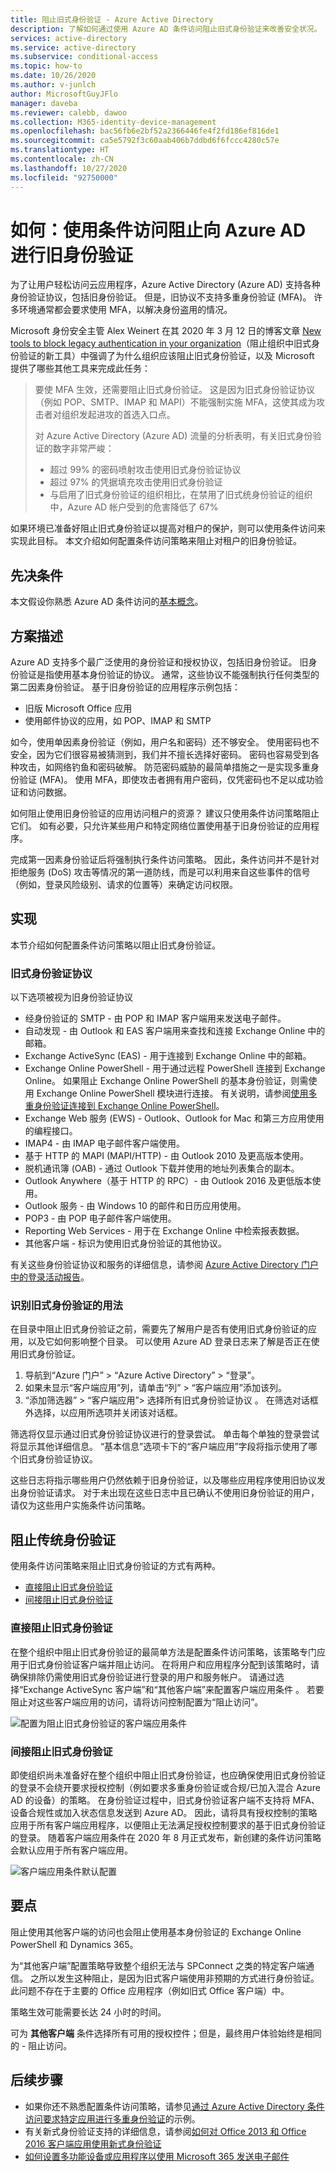 ```yaml
---
title: 阻止旧式身份验证 - Azure Active Directory
description: 了解如何通过使用 Azure AD 条件访问阻止旧式身份验证来改善安全状况。
services: active-directory
ms.service: active-directory
ms.subservice: conditional-access
ms.topic: how-to
ms.date: 10/26/2020
ms.author: v-junlch
author: MicrosoftGuyJFlo
manager: daveba
ms.reviewer: calebb, dawoo
ms.collection: M365-identity-device-management
ms.openlocfilehash: bac56fb6e2bf52a2366446fe4f2fd186ef816de1
ms.sourcegitcommit: ca5e5792f3c60aab406b7ddbd6f6fccc4280c57e
ms.translationtype: HT
ms.contentlocale: zh-CN
ms.lasthandoff: 10/27/2020
ms.locfileid: "92750000"
---
```

# <a name="how-to-block-legacy-authentication-to-azure-ad-with-conditional-access"></a>如何：使用条件访问阻止向 Azure AD 进行旧身份验证   

为了让用户轻松访问云应用程序，Azure Active Directory (Azure AD) 支持各种身份验证协议，包括旧身份验证。 但是，旧协议不支持多重身份验证 (MFA)。 许多环境通常都会要求使用 MFA，以解决身份盗用的情况。 

Microsoft 身份安全主管 Alex Weinert 在其 2020 年 3 月 12 日的博客文章 [New tools to block legacy authentication in your organization](https://techcommunity.microsoft.com/t5/azure-active-directory-identity/new-tools-to-block-legacy-authentication-in-your-organization/ba-p/1225302#)（阻止组织中旧式身份验证的新工具）中强调了为什么组织应该阻止旧式身份验证，以及 Microsoft 提供了哪些其他工具来完成此任务：

> 要使 MFA 生效，还需要阻止旧式身份验证。 这是因为旧式身份验证协议（例如 POP、SMTP、IMAP 和 MAPI）不能强制实施 MFA，这使其成为攻击者对组织发起进攻的首选入口点。
> 
>对 Azure Active Directory (Azure AD) 流量的分析表明，有关旧式身份验证的数字非常严峻：
> 
> - 超过 99% 的密码喷射攻击使用旧式身份验证协议
> - 超过 97% 的凭据填充攻击使用旧式身份验证
> - 与启用了旧式身份验证的组织相比，在禁用了旧式统身份验证的组织中，Azure AD 帐户受到的危害降低了 67%
>

如果环境已准备好阻止旧式身份验证以提高对租户的保护，则可以使用条件访问来实现此目标。 本文介绍如何配置条件访问策略来阻止对租户的旧身份验证。

## <a name="prerequisites"></a>先决条件

本文假设你熟悉 Azure AD 条件访问的[基本概念](overview.md)。

## <a name="scenario-description"></a>方案描述

Azure AD 支持多个最广泛使用的身份验证和授权协议，包括旧身份验证。 旧身份验证是指使用基本身份验证的协议。 通常，这些协议不能强制执行任何类型的第二因素身份验证。 基于旧身份验证的应用程序示例包括：

- 旧版 Microsoft Office 应用
- 使用邮件协议的应用，如 POP、IMAP 和 SMTP

如今，使用单因素身份验证（例如，用户名和密码）还不够安全。 使用密码也不安全，因为它们很容易被猜测到，我们并不擅长选择好密码。 密码也容易受到各种攻击，如网络钓鱼和密码破解。 防范密码威胁的最简单措施之一是实现多重身份验证 (MFA)。 使用 MFA，即使攻击者拥有用户密码，仅凭密码也不足以成功验证和访问数据。

如何阻止使用旧身份验证的应用访问租户的资源？ 建议只使用条件访问策略阻止它们。 如有必要，只允许某些用户和特定网络位置使用基于旧身份验证的应用程序。

完成第一因素身份验证后将强制执行条件访问策略。 因此，条件访问并不是针对拒绝服务 (DoS) 攻击等情况的第一道防线，而是可以利用来自这些事件的信号（例如，登录风险级别、请求的位置等）来确定访问权限。

## <a name="implementation"></a>实现

本节介绍如何配置条件访问策略以阻止旧式身份验证。 

### <a name="legacy-authentication-protocols"></a>旧式身份验证协议

以下选项被视为旧身份验证协议

- 经身份验证的 SMTP - 由 POP 和 IMAP 客户端用来发送电子邮件。
- 自动发现 - 由 Outlook 和 EAS 客户端用来查找和连接 Exchange Online 中的邮箱。
- Exchange ActiveSync (EAS) - 用于连接到 Exchange Online 中的邮箱。
- Exchange Online PowerShell - 用于通过远程 PowerShell 连接到 Exchange Online。 如果阻止 Exchange Online PowerShell 的基本身份验证，则需使用 Exchange Online PowerShell 模块进行连接。 有关说明，请参阅[使用多重身份验证连接到 Exchange Online PowerShell](https://docs.microsoft.com/powershell/exchange/exchange-online/connect-to-exchange-online-powershell/mfa-connect-to-exchange-online-powershell)。
- Exchange Web 服务 (EWS) - Outlook、Outlook for Mac 和第三方应用使用的编程接口。
- IMAP4 - 由 IMAP 电子邮件客户端使用。
- 基于 HTTP 的 MAPI (MAPI/HTTP) - 由 Outlook 2010 及更高版本使用。
- 脱机通讯簿 (OAB) - 通过 Outlook 下载并使用的地址列表集合的副本。
- Outlook Anywhere（基于 HTTP 的 RPC）- 由 Outlook 2016 及更低版本使用。
- Outlook 服务 - 由 Windows 10 的邮件和日历应用使用。
- POP3 - 由 POP 电子邮件客户端使用。
- Reporting Web Services - 用于在 Exchange Online 中检索报表数据。
- 其他客户端 - 标识为使用旧式身份验证的其他协议。

有关这些身份验证协议和服务的详细信息，请参阅 [Azure Active Directory 门户中的登录活动报告](../reports-monitoring/concept-sign-ins.md#filter-sign-in-activities)。

### <a name="identify-legacy-authentication-use"></a>识别旧式身份验证的用法

在目录中阻止旧式身份验证之前，需要先了解用户是否有使用旧式身份验证的应用，以及它如何影响整个目录。 可以使用 Azure AD 登录日志来了解是否正在使用旧式身份验证。

1. 导航到“Azure 门户” > “Azure Active Directory” > “登录”。  
1. 如果未显示“客户端应用”列，请单击“列” > “客户端应用”添加该列。 
1. “添加筛选器” > “客户端应用”> 选择所有旧式身份验证协议 。 在筛选对话框外选择，以应用所选项并关闭该对话框。

筛选将仅显示通过旧式身份验证协议进行的登录尝试。 单击每个单独的登录尝试将显示其他详细信息。 “基本信息”选项卡下的“客户端应用”字段将指示使用了哪个旧式身份验证协议。

这些日志将指示哪些用户仍然依赖于旧身份验证，以及哪些应用程序使用旧协议发出身份验证请求。 对于未出现在这些日志中且已确认不使用旧身份验证的用户，请仅为这些用户实施条件访问策略。

## <a name="block-legacy-authentication"></a>阻止传统身份验证 

使用条件访问策略来阻止旧式身份验证的方式有两种。

- [直接阻止旧式身份验证](#directly-blocking-legacy-authentication)
- [间接阻止旧式身份验证](#indirectly-blocking-legacy-authentication)
 
### <a name="directly-blocking-legacy-authentication"></a>直接阻止旧式身份验证

在整个组织中阻止旧式身份验证的最简单方法是配置条件访问策略，该策略专门应用于旧式身份验证客户端并阻止访问。 在将用户和应用程序分配到该策略时，请确保排除仍需使用旧式身份验证进行登录的用户和服务帐户。 请通过选择“Exchange ActiveSync 客户端”和“其他客户端”来配置客户端应用条件 。 若要阻止对这些客户端应用的访问，请将访问控制配置为“阻止访问”。

![配置为阻止旧式身份验证的客户端应用条件](./media/block-legacy-authentication/client-apps-condition-configured-yes.png)

### <a name="indirectly-blocking-legacy-authentication"></a>间接阻止旧式身份验证

即使组织尚未准备好在整个组织中阻止旧式身份验证，也应确保使用旧式身份验证的登录不会绕开要求授权控制（例如要求多重身份验证或合规/已加入混合 Azure AD 的设备）的策略。 在身份验证过程中，旧式身份验证客户端不支持将 MFA、设备合规性或加入状态信息发送到 Azure AD。 因此，请将具有授权控制的策略应用于所有客户端应用程序，以便阻止无法满足授权控制要求的基于旧式身份验证的登录。 随着客户端应用条件在 2020 年 8 月正式发布，新创建的条件访问策略会默认应用于所有客户端应用。

![客户端应用条件默认配置](./media/block-legacy-authentication/client-apps-condition-configured-no.png)

## <a name="what-you-should-know"></a>要点

阻止使用其他客户端的访问也会阻止使用基本身份验证的 Exchange Online PowerShell 和 Dynamics 365。

为“其他客户端”配置策略导致整个组织无法与 SPConnect 之类的特定客户端通信。 之所以发生这种阻止，是因为旧式客户端使用非预期的方式进行身份验证。 此问题不存在于主要的 Office 应用程序（例如旧式 Office 客户端）中。

策略生效可能需要长达 24 小时的时间。

可为 **其他客户端** 条件选择所有可用的授权控件；但是，最终用户体验始终是相同的 - 阻止访问。

## <a name="next-steps"></a>后续步骤

- 如果你还不熟悉配置条件访问策略，请参见[通过 Azure Active Directory 条件访问要求特定应用进行多重身份验证](../authentication/tutorial-enable-azure-mfa.md)的示例。
- 有关新式身份验证支持的详细信息，请参阅[如何对 Office 2013 和 Office 2016 客户端应用使用新式身份验证](https://docs.microsoft.com/office365/enterprise/modern-auth-for-office-2013-and-2016) 
- [如何设置多功能设备或应用程序以使用 Microsoft 365 发送电子邮件](https://docs.microsoft.com/exchange/mail-flow-best-practices/how-to-set-up-a-multifunction-device-or-application-to-send-email-using-office-3)

